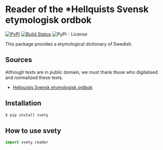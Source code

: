 # Reader of the *Hellquists Svensk etymologisk ordbok

[![PyPI](https://img.shields.io/pypi/v/norsecorpus)](https://pypi.org/project/norsecorpus/) [![Build Status](https://travis-ci.org/clemsciences/old_norse_corpus.svg?branch=master)](https://travis-ci.org/clemsciences/old_norse_corpus) ![PyPI - License](https://img.shields.io/pypi/l/norsecorpus) 

This package provides a etymological dictionary of Swedish.

## Sources
Although texts are in public domain, we must thank those who digitalised and normalized these texts.

- [Hellquists Svensk etymologisk ordbok](https://spraakbanken.gu.se/swe/resurs/hellqvist#tabs=information)

## Installation

```bash
$ pip install svety
```

## How to use **svety**

```python
import svety.reader
```

